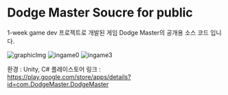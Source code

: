 # Dodge Master Soucre for public
 1-week game dev 프로젝트로 개발된 게임 Dodge Master의 공개용 소스 코드 입니다.

![graphicImg](https://user-images.githubusercontent.com/46223506/148424107-a6f28333-1d56-474d-8906-6154216a3e18.png)
![ingame0](https://user-images.githubusercontent.com/46223506/148424118-8f4b27fa-8081-40c8-ba65-282146ff7946.png)
![ingame3](https://user-images.githubusercontent.com/46223506/148424126-d025f409-ce99-4328-bb2a-bea42de1fc76.png)

환경 : Unity, C#
플레이스토어 링크 : https://play.google.com/store/apps/details?id=com.DodgeMaster.DodgeMaster
